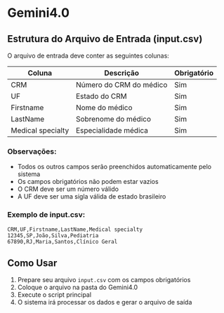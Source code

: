 # Gemini4.0

## Estrutura do Arquivo de Entrada (input.csv)

O arquivo de entrada deve conter as seguintes colunas:

| Coluna | Descrição | Obrigatório |
|--------|-----------|-------------|
| CRM | Número do CRM do médico | Sim |
| UF | Estado do CRM | Sim |
| Firstname | Nome do médico | Sim |
| LastName | Sobrenome do médico | Sim |
| Medical specialty | Especialidade médica | Sim |

### Observações:
- Todos os outros campos serão preenchidos automaticamente pelo sistema
- Os campos obrigatórios não podem estar vazios
- O CRM deve ser um número válido
- A UF deve ser uma sigla válida de estado brasileiro

### Exemplo de input.csv:
```csv
CRM,UF,Firstname,LastName,Medical specialty
12345,SP,João,Silva,Pediatria
67890,RJ,Maria,Santos,Clínico Geral
```

## Como Usar

1. Prepare seu arquivo `input.csv` com os campos obrigatórios
2. Coloque o arquivo na pasta do Gemini4.0
3. Execute o script principal
4. O sistema irá processar os dados e gerar o arquivo de saída 